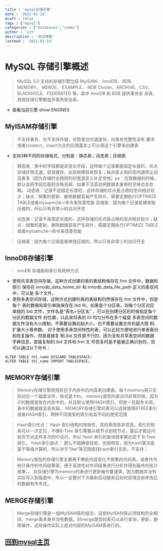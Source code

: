 ```yaml
---
title : 'mysql存储引擎'
date : '2021-02-14'
draft : false
tags : ["mysql"]
categories : ["databases","index"]
author : 'zch'
description : '测试博客'
lastmod : '2021-02-14'
---
```


# MySQL 存储引擎概述
> MySQL 5.0 支持的存储引擎包括 MyISAM、 InnoDB、 BDB、 MEMORY、 MERGE、 EXAMPLE、
  NDB Cluster、ARCHIVE、CSV、BLACKHOLE、FEDERATED 等，其中 InnoDB 和 BDB 提供事务安
  全表，其他存储引擎都是非事务安全表。
+ 查看当前引擎 show ENGINES

## MyISAM存储引擎
> 不支持事务、也不支持外键，优势是访问速度快，对事务完整性没有 要求或者以select，insert为主的应用基本上可以用这个引擎来创建表

* 支持3种不同的存储格式，分别是：静态表；动态表；压缩表

> 静态表：表中的字段都是非变长字段，这样每个记录都是固定长度的，优点存储非常迅速，容易缓存，出现故障容易恢复；缺点是占用的空间通常比动态表多（因为存储时会按照列的宽度定义补足空格）ps：在取数据的时候，默认会把字段后面的空格去掉，如果不注意会把数据本身带的空格也会忽略。
  动态表：记录不是固定长度的，这样存储的优点是占用的空间相对较少；缺点：频繁的更新、删除数据容易产生碎片，需要定期执行OPTIMIZE TABLE或者myisamchk-r命令来改善性能
  压缩表：因为每个记录是被单独压缩的，所以只有非常小的访问开支
  
> 动态表：记录不是固定长度的，这样存储的优点是占用的空间相对较少；缺点：频繁的更新、删除数据容易产生碎片，需要定期执行OPTIMIZE TABLE或者myisamchk-r命令来改善性能
  
> 压缩表：因为每个记录是被单独压缩的，所以只有非常小的访问开支

## InnoDB存储引擎
> nnoDB 存储表和索引有两种方式
* 使用共享表空间存储，这种方式创建的表的表结构保存在.frm 文件中，数据和索引
  保存在 innodb_data_home_dir 和 innodb_data_file_path 定义的表空间中，可以是
  多个文件。
* 使用多表空间存储，这种方式创建的表的表结构仍然保存在.frm 文件中，但是每个
  表的数据和索引单独保存在.ibd 中。如果是个分区表，则每个分区对应单独的.ibd
  文件，文件名是“表名+分区名” ，可以在创建分区的时候指定每个分区的数据文件
  的位置，以此来将表的 IO 均匀分布在多个磁盘
  多表空间的数据文件没有大小限制，不需要设置初始大小，也不需要设置文件的最大限
  制、扩展大小等参数。
  对于使用多表空间特性的表，可以比较方便地进行单表备份和恢复操作，但是直接复
  制.ibd 文件是不行的，因为没有共享表空间的数据字典信息，直接复制的.ibd 文件和.frm 文
  件恢复时是不能被正确识别的，但可以通过以下命令：
```
ALTER TABLE tbl_name DISCARD TABLESPACE;
ALTER TABLE tbl_name IMPORT TABLESPACE;
```
## MEMORY存储引擎
> Memory存储引擎使用存在于内存中的内容来创建表。每个memory表只实际对应一个磁盘文件，格式是.frm。
> memory类型的表访问非常的快，因为它的数据是放在内存中的，并且默认使用HASH索引，但是一旦服务关闭，表中的数据就会丢失掉。 
  MEMORY存储引擎的表可以选择使用BTREE索引或者HASH索引，两种不同类型的索引有其不同的使用范围
  
> Hash索引优点： 
  Hash 索引结构的特殊性，其检索效率非常高，索引的检索可以一次定位，不像B-Tree 索引需要从根节点到枝节点，最后才能访问到页节点这样多次的IO访问，所以 Hash 索引的查询效率要远高于 B-Tree 索引。 
  Hash索引缺点： 那么不精确查找呢，也很明显，因为hash算法是基于等值计算的，所以对于“like”等范围查找hash索引无效，不支持；
  
> Memory类型的存储引擎主要用于哪些内容变化不频繁的代码表，或者作为统计操作的中间结果表，便于高效地对中间结果进行分析并得到最终的统计结果，。
  对存储引擎为memory的表进行更新操作要谨慎，因为数据并没有实际写入到磁盘中，所以一定要对下次重新启动服务后如何获得这些修改后的数据有所考虑。
  
## MERGE存储引擎
> Merge存储引擎是一组MyISAM表的组合，这些MyISAM表必须结构完全相同，merge表本身并没有数据，对merge类型的表可以进行查询，更新，删除操作，这些操作实际上是对内部的MyISAM表进行的。


## [回到mysql主页](./index.md)
